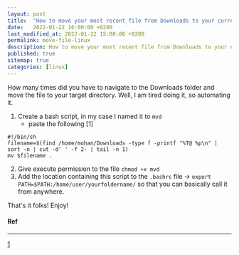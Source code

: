 ```yaml
---
layout: post
title:  "How to move your most recent file from Downloads to your current working directory"
date:   2022-01-22 16:00:00 +0200
last_modified_at: 2022-01-22 15:00:00 +0200
permalink: move-file-linux
description: How to move your most recent file from Downloads to your current working directory
published: true
sitemap: true
categories: [linux]
---
```

How  many times did you have to navigate to the Downloads folder and move the file to your target directory. 
Well, I am tired doing it, so automating it.

1. Create a bash script, in my case I named it to `mvd`
    - paste the following [1] 
```
#!/bin/sh
filename=$(find /home/mohan/Downloads -type f -printf "%T@ %p\n" | sort -n | cut -d' ' -f 2- | tail -n 1)
mv $filename .
```

2. Give execute permission to the file `chmod +x mvd`
3. Add the location containing this script to the `.bashrc` file -> `export PATH=$PATH:/home/user/yourfoldername/` so that you can basically call it from anywhere.

That's it folks! Enjoy! 

#### Ref
----
[1](https://stackoverflow.com/questions/1015678/get-most-recent-file-in-a-directory-on-linux)
